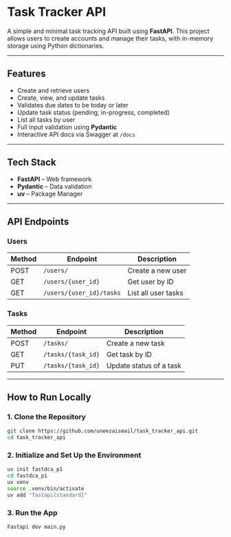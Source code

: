 #  Task Tracker API

A simple and minimal task tracking API built using **FastAPI**. This project allows users to create accounts and manage their tasks, with in-memory storage using Python dictionaries.

---

##  Features

-  Create and retrieve users
-  Create, view, and update tasks
-  Validates due dates to be today or later
-  Update task status (pending, in-progress, completed)
-  List all tasks by user
-  Full input validation using **Pydantic**
-  Interactive API docs via Swagger at `/docs`

---

##  Tech Stack

- **FastAPI** – Web framework
- **Pydantic** – Data validation
- **uv** – Package Manager

---

##  API Endpoints

###  Users

| Method | Endpoint                 | Description          |
|--------|--------------------------|----------------------|
| POST   | `/users/`                | Create a new user    |
| GET    | `/users/{user_id}`       | Get user by ID       |
| GET    | `/users/{user_id}/tasks` | List all user tasks  |

###  Tasks

| Method | Endpoint                | Description             |
|--------|-------------------------|-------------------------|
| POST   | `/tasks/`               | Create a new task       |
| GET    | `/tasks/{task_id}`      | Get task by ID          |
| PUT    | `/tasks/{task_id}`      | Update status of a task |

---

##  How to Run Locally

### 1. Clone the Repository

```bash
git clone https://github.com/uneezaismail/task_tracker_api.git
cd task_tracker_api
```

### 2. Initialize and Set Up the Environment

```bash
uv init fastdca_p1
cd fastdca_p1
uv venv
source .venv/bin/activate  
uv add "fastapi[standard]"
```

### 3. Run the App

```bash
Fastapi dev main.py
```